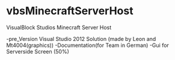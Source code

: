 vbsMinecraftServerHost
======================

VisualBlock Studios Minecraft Server Host


-pre_Version Visual Studio 2012 Solution (made by Leon and Mt4004(graphics))
-Documentation(for Team in German)
-Gui for Serverside Screen (50%)